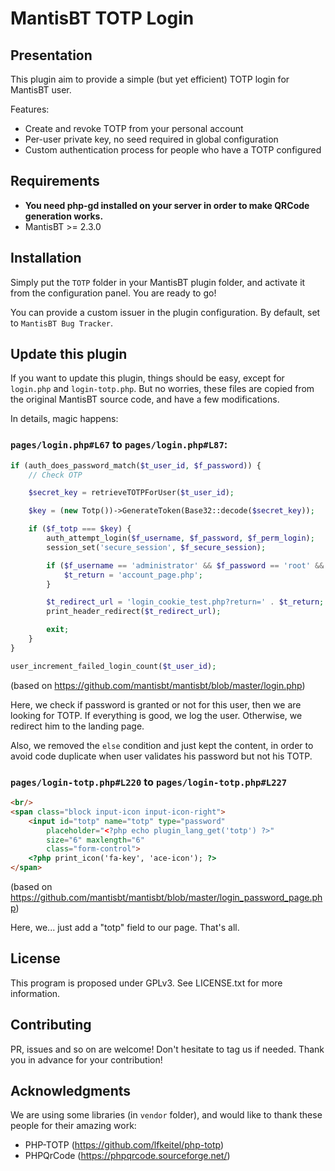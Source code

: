 # MantisBT TOTP Login

## Presentation

This plugin aim to provide a simple (but yet efficient) TOTP login for MantisBT user.

Features:

* Create and revoke TOTP from your personal account
* Per-user private key, no seed required in global configuration
* Custom authentication process for people who have a TOTP configured

## Requirements

* **You need php-gd installed on your server in order to make QRCode generation works.**
* MantisBT >= 2.3.0

## Installation

Simply put the `TOTP` folder in your MantisBT plugin folder, and activate it from the configuration panel. You are ready
to go!

You can provide a custom issuer in the plugin configuration. By default, set to `MantisBT Bug Tracker`.

## Update this plugin

If you want to update this plugin, things should be easy, except for `login.php` and `login-totp.php`. But no worries,
these files are copied from the original MantisBT source code, and have a few modifications.

In details, magic happens:

### `pages/login.php#L67` to `pages/login.php#L87`:

```php
if (auth_does_password_match($t_user_id, $f_password)) {
    // Check OTP

    $secret_key = retrieveTOTPForUser($t_user_id);

    $key = (new Totp())->GenerateToken(Base32::decode($secret_key));

    if ($f_totp === $key) {
        auth_attempt_login($f_username, $f_password, $f_perm_login);
        session_set('secure_session', $f_secure_session);

        if ($f_username == 'administrator' && $f_password == 'root' && (is_blank($t_return) || $t_return == 'index.php')) {
            $t_return = 'account_page.php';
        }

        $t_redirect_url = 'login_cookie_test.php?return=' . $t_return;
        print_header_redirect($t_redirect_url);

        exit;
    }
}

user_increment_failed_login_count($t_user_id);
```

(based on https://github.com/mantisbt/mantisbt/blob/master/login.php)

Here, we check if password is granted or not for this user, then we are looking for TOTP. If everything is good, we log
the user. Otherwise, we redirect him to the landing page.

Also, we removed the `else` condition and just kept the content, in order to avoid code duplicate when user validates
his password but not his TOTP.

### `pages/login-totp.php#L220` to `pages/login-totp.php#L227`

```html
<br/>
<span class="block input-icon input-icon-right">
    <input id="totp" name="totp" type="password"
        placeholder="<?php echo plugin_lang_get('totp') ?>"
        size="6" maxlength="6"
        class="form-control">
    <?php print_icon('fa-key', 'ace-icon'); ?>
</span>
```

(based on https://github.com/mantisbt/mantisbt/blob/master/login_password_page.php)

Here, we... just add a "totp" field to our page. That's all.

## License

This program is proposed under GPLv3. See LICENSE.txt for more information.

## Contributing

PR, issues and so on are welcome! Don't hesitate to tag us if needed. Thank you in advance for your contribution!

## Acknowledgments

We are using some libraries (in `vendor` folder), and would like to thank these people for their amazing work:
* PHP-TOTP (https://github.com/lfkeitel/php-totp)
* PHPQrCode (https://phpqrcode.sourceforge.net/)